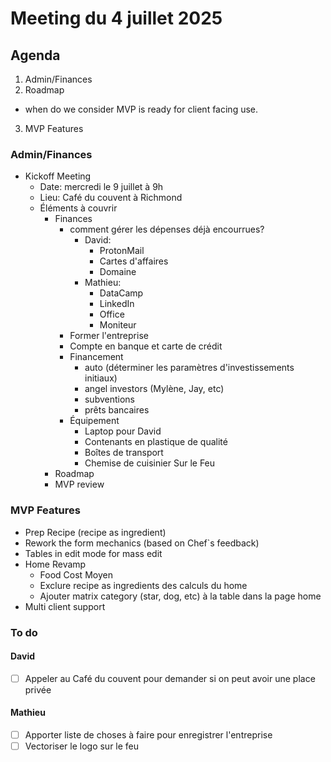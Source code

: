 # Meeting du 4 juillet 2025

## Agenda
1. Admin/Finances
2. Roadmap
- when do we consider MVP is ready for client facing use.
3. MVP Features

### Admin/Finances
- Kickoff Meeting
  - Date: mercredi le 9 juillet à 9h
  - Lieu: Café du couvent à Richmond
  - Éléments à couvrir
    - Finances
      - comment gérer les dépenses déjà encourrues?
        - David:
          - ProtonMail
          - Cartes d'affaires
          - Domaine
        - Mathieu:
          - DataCamp
          - LinkedIn
          - Office
          - Moniteur
      - Former l'entreprise
      - Compte en banque et carte de crédit
      - Financement
        - auto (déterminer les paramètres d'investissements initiaux)
        - angel investors (Mylène, Jay, etc)
        - subventions
        - prêts bancaires
      - Équipement
        - Laptop pour David
        - Contenants en plastique de qualité
        - Boîtes de transport
        - Chemise de cuisinier Sur le Feu
    - Roadmap
    - MVP review

### MVP Features
  - Prep Recipe (recipe as ingredient)
  - Rework the form mechanics (based on Chef`s feedback)
  - Tables in edit mode for mass edit
  - Home Revamp
    - Food Cost Moyen
    - Exclure recipe as ingredients des calculs du home
    - Ajouter matrix category (star, dog, etc) à la table dans la page home
  - Multi client support




### To do
#### David
- [ ] Appeler au Café du couvent pour demander si on peut avoir une place privée

#### Mathieu
- [ ] Apporter liste de choses à faire pour enregistrer l'entreprise
- [ ] Vectoriser le logo sur le feu